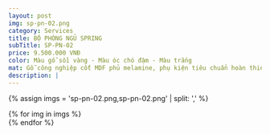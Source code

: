 ```yaml
---
layout: post
img: sp-pn-02.png
category: Services
title: BỘ PHÒNG NGỦ SPRING
subTitle: SP-PN-02
price: 9.500.000 VNĐ
color: Màu gỗ sồi vàng - Màu óc chó đậm - Màu trắng
mat: Gỗ công nghiệp cốt MDF phủ melamine, phụ kiện tiêu chuẩn hoàn thiện theo thiết kế
description: |
---
```

{% assign imgs = 'sp-pn-02.png,sp-pn-02.png' | split: ',' %}
<section class="no-padding" id="two">
	<div class="container-fluid">
	<div class="row-no-gutters">
	{% for img in imgs %}
	   <div class="col-lg-6 col-sm-6 col-md-6"> 
			<a href="#" class="portfolio-box">
			<img src="{{site.baseurl}}/assets/img/phong-ngu/{{ img }}" class="image main" alt="">
			</a>
		</div>
	{% endfor %}			
	</div>
	</div>
</section>